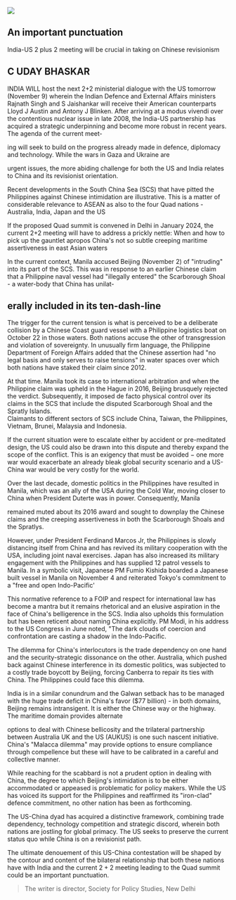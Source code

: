 ![](_page_0_Picture_0.jpeg)

## An important punctuation

India-US 2 plus 2 meeting will be crucial in taking on Chinese revisionism

## C UDAY BHASKAR

INDIA WILL host the next 2+2 ministerial dialogue with the US tomorrow (November 9) wherein the Indian Defence and External Affairs ministers Rajnath Singh and S Jaishankar will receive their American counterparts Lloyd J Austin and Antony J Blinken. After arriving at a modus vivendi over the contentious nuclear issue in late 2008, the India-US partnership has acquired a strategic underpinning and become more robust in recent years. The agenda of the current meet-

ing will seek to build on the progress already made in defence, diplomacy and technology. While the wars in Gaza and Ukraine are

urgent issues, the more abiding challenge for both the US and India relates to China and its revisionist orientation.

Recent developments in the South China Sea (SCS) that have pitted the Philippines against Chinese intimidation are illustrative. This is a matter of considerable relevance to ASEAN as also to the four Quad nations -Australia, India, Japan and the US

If the proposed Quad summit is convened in Delhi in January 2024, the current 2+2 meeting will have to address a prickly nettle: When and how to pick up the gauntlet apropos China's not so subtle creeping maritime assertiveness in east Asian waters

In the current context, Manila accused Beijing (November 2) of "intruding" into its part of the SCS. This was in response to an earlier Chinese claim that a Philippine naval vessel had "illegally entered" the Scarborough Shoal - a water-body that China has unilat-

## erally included in its ten-dash-line

The trigger for the current tension is what is perceived to be a deliberate collision by a Chinese Coast guard vessel with a Philippine logistics boat on October 22 in those waters. Both nations accuse the other of transgression and violation of sovereignty. In unusually firm language, the Philippine Department of Foreign Affairs added that the Chinese assertion had "no legal basis and only serves to raise tensions" in water spaces over which both nations have staked their claim since 2012.

At that time. Manila took its case to international arbitration and when the Philippine claim was upheld in the Hague in 2016, Beijing brusquely rejected the verdict. Subsequently, it imposed de facto physical control over its claims in the SCS that include the disputed Scarborough Shoal and the Spratly Islands.<br>Claimants to different sectors of SCS include China, Taiwan, the Philippines, Vietnam, Brunei, Malaysia and Indonesia.

If the current situation were to escalate either by accident or pre-meditated design, the US could also be drawn into this dispute and thereby expand the scope of the conflict. This is an exigency that must be avoided  $-$  one more war would exacerbate an already bleak global security scenario and a US-China war would be very costly for the world.

Over the last decade, domestic politics in the Philippines have resulted in Manila, which was an ally of the USA during the Cold War, moving closer to China when President Duterte was in power. Consequently, Manila

remained muted about its 2016 award and sought to downplay the Chinese claims and the creeping assertiveness in both the Scarborough Shoals and the Spratlys.

However, under President Ferdinand Marcos Jr, the Philippines is slowly distancing itself from China and has revived its military cooperation with the USA, including joint naval exercises. Japan has also increased its military engagement with the Philippines and has supplied 12 patrol vessels to Manila. In a symbolic visit, Japanese PM Fumio Kishida boarded a Japanese built vessel in Manila on November 4 and reiterated Tokyo's commitment to a "free and open Indo-Pacific'

This normative reference to a FOIP and respect for international law has become a mantra but it remains rhetorical and an elusive aspiration in the face of China's belligerence in the SCS. India also upholds this formulation but has been reticent about naming China explicitly. PM Modi, in his address to the US Congress in June noted, "The dark clouds of coercion and confrontation are casting a shadow in the Indo-Pacific.

The dilemma for China's interlocutors is the trade dependency on one hand and the security-strategic dissonance on the other. Australia, which pushed back against Chinese interference in its domestic politics, was subjected to a costly trade boycott by Beijing, forcing Canberra to repair its ties with China. The Philippines could face this dilemma.

India is in a similar conundrum and the Galwan setback has to be managed with the huge trade deficit in China's favor (\$77 billion) - in both domains, Beijing remains intransigent. It is either the Chinese way or the highway.<br>The maritime domain provides alternate

options to deal with Chinese bellicosity and the trilateral partnership between Australia UK and the US (AUKUS) is one such nascent initiative. China's "Malacca dilemma" may provide options to ensure compliance through compellence but these will have to be calibrated in a careful and collective manner.

While reaching for the scabbard is not a prudent option in dealing with China, the degree to which Beijing's intimidation is to be either accommodated or appeased is problematic for policy makers. While the US has voiced its support for the Philippines and reaffirmed its "iron-clad" defence commitment, no other nation has been as forthcoming.

The US-China dyad has acquired a distinctive framework, combining trade dependency, technology competition and strategic discord, wherein both nations are jostling for global primacy. The US seeks to preserve the current status quo while China is on a revisionist path.

The ultimate denouement of this US-China contestation will be shaped by the contour and content of the bilateral relationship that both these nations have with India and the current  $2 + 2$  meeting leading to the Quad summit could be an important punctuation.

> The writer is director, Society for Policy Studies, New Delhi